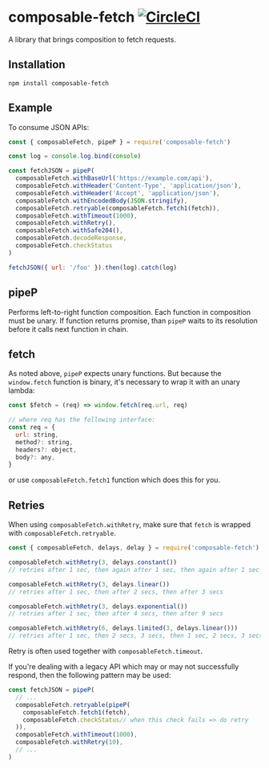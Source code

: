 # composable-fetch [![CircleCI](https://circleci.com/gh/honzabrecka/composable-fetch/tree/master.svg?style=svg&circle-token=eefe6811545741764260a25f382c13da0d6e31a7)](https://circleci.com/gh/honzabrecka/composable-fetch/tree/master)

A library that brings composition to fetch requests.

## Installation

```
npm install composable-fetch
```

## Example

To consume JSON APIs:

```js
const { composableFetch, pipeP } = require('composable-fetch')

const log = console.log.bind(console)

const fetchJSON = pipeP(
  composableFetch.withBaseUrl('https://example.com/api'),
  composableFetch.withHeader('Content-Type', 'application/json'),
  composableFetch.withHeader('Accept', 'application/json'),
  composableFetch.withEncodedBody(JSON.stringify),
  composableFetch.retryable(composableFetch.fetch1(fetch)),
  composableFetch.withTimeout(1000),
  composableFetch.withRetry(),
  composableFetch.withSafe204(),
  composableFetch.decodeResponse,
  composableFetch.checkStatus
)

fetchJSON({ url: '/foo' }).then(log).catch(log)

```
## pipeP

Performs left-to-right function composition. Each function in composition must be unary. If function returns promise, than `pipeP` waits to its resolution before it calls next function in chain.

## fetch

As noted above, `pipeP` expects unary functions. But because the `window.fetch` function is binary, it's necessary to wrap it with an unary lambda:

```js
const $fetch = (req) => window.fetch(req.url, req)

// where req has the following interface:
const req = {
  url: string,
  method?: string,
  headers?: object,
  body?: any,
}
```

or use `composableFetch.fetch1` function which does this for you.

## Retries

When using `composableFetch.withRetry`, make sure that `fetch` is wrapped with `composableFetch.retryable`.

```js
const { composableFetch, delays, delay } = require('composable-fetch')

composableFetch.withRetry(3, delays.constant())
// retries after 1 sec, then again after 1 sec, then again after 1 sec

composableFetch.withRetry(3, delays.linear())
// retries after 1 sec, then after 2 secs, then after 3 secs

composableFetch.withRetry(3, delays.exponential())
// retries after 1 sec, then after 4 secs, then after 9 secs

composableFetch.withRetry(6, delays.limited(3, delays.linear()))
// retries after 1 sec, then 2 secs, 3 secs, then 1 sec, 2 secs, 3 secs
```

Retry is often used together with `composableFetch.timeout`.

If you're dealing with a legacy API which may or may not successfully respond, then the following pattern may be used:

```js
const fetchJSON = pipeP(
  // ...
  composableFetch.retryable(pipeP(
    composableFetch.fetch1(fetch),
    composableFetch.checkStatus// when this check fails => do retry
  )),
  composableFetch.withTimeout(1000),
  composableFetch.withRetry(10),
  // ...
)
```
